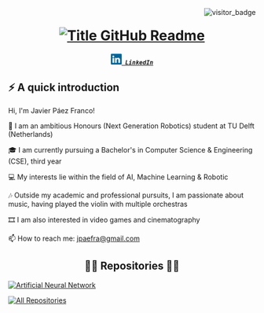 <img align="right" src="https://api.visitorbadge.io/api/visitors?path=https%3A%2F%2Fgithub.com%2Fumenzi&countColor=%23263759&style=default" alt="visitor_badge">

<h1 style="text-align: center;">
  <a href="https://git.io/typing-svg" target="_blank">
    <img src="https://readme-typing-svg.herokuapp.com?font=Inter&weight=800&size=35&duration=3000&pause=500&multiline=true&width=650&height=140&lines=%24+whoami;Javier+Paez+Franco" alt="Title GitHub Readme" />
  </a>
</h1>

<h5 align="center">
  <code><a href="https://www.linkedin.com/in/javier-paez-franco/" title="LinkedIn Profile"><img width="22" src="images/linkedin.svg"> LinkedIn</a></code>
</h5>

## ⚡️ A quick introduction

Hi, I'm Javier Páez Franco!

🔬 I am an ambitious Honours (Next Generation Robotics) student at TU Delft (Netherlands)

🎓 I am currently pursuing a Bachelor's in Computer Science & Engineering (CSE), third year

💻 My interests lie within the field of AI, Machine Learning & Robotic

🎶 Outside my academic and professional pursuits, I am passionate about music, having played the violin 
with multiple orchestras

🎞️ I am also interested in video games and cinematography

📫 How to reach me: <a href="mailto: jpaefra@gmail.com">jpaefra@gmail.com</a>

<h2 style="text-align: center;">👨‍💻 Repositories 👨‍💻</h2>

<!-- Repo info cards - https://github.com/anuraghazra/github-readme-stats -->
<p style="text-align: left;">
    <a href="https://github.com/umenzi/artificial-neural-network"><img width="278" src="https://github-readme-stats.vercel.app/api/pin/?username=umenzi&repo=artificial-neural-network&theme=react&bg_color=1F222E&title_color=F85D7F&hide_border=true&icon_color=F8D866&show_icons=false" alt="Artificial Neural Network"></a>
</p>

<a href="https://github.com/umenzi?tab=repositories"><img alt="All Repositories" title="All Repositories" src="https://custom-icon-badges.demolab.com/badge/-Click%20Here%20For%20All%20My%20Repos-1F222E?style=for-the-badge&logoColor=white&logo=repo"/></a>


<!--
**umenzi/umenzi** is a ✨ _special_ ✨ repository because its `README.md` (this file) appears on your GitHub profile.

Here are some ideas to get you started:

- 🔭 I’m currently working on ...
- 🌱 I’m currently learning ...
- 👯 I’m looking to collaborate on ...
- 🤔 I’m looking for help with ...
- 💬 Ask me about ...
- 📫 How to reach me: ...
- 😄 Pronouns: ...
- ⚡ Fun fact: ...
-->

